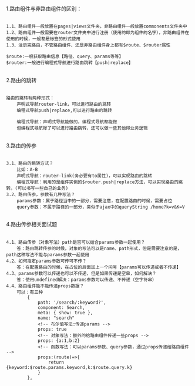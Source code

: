 1.路由组件与非路由组件的区别：
##
    1.1、路由组件一般放置在pages|views文件夹，非路由组件一般放置commonents文件夹中
    1.2、路由组件一般需要在router文件夹中进行注册（使用的即为组件的名字），非路由组件在使用的时候，一般都是标签的形式使用 
    1.3、注册完路由，不管路由组件、还是非路由组件身上都有$route、$router属性

    $route:一般获取路由信息【路径、query、params等等】
    $router:一般进行编程式导航进行路由跳转【push|replace】
##

2.路由的跳转
##
    路由的跳转有两种形式：
        声明式导航router-link，可以进行路由的跳转
        编程式导航push|replace,可以进行路由的跳转

        编程式导航：声明式导航能做的，编程式导航都能做
        但编程式导航除了可以进行路由跳转，还可以做一些其他得业务逻辑
##

3.路由的传参
##
    3.1、路由的跳转方式？
        比如：A-B
        声明式导航：router-link(务必要有to属性)，可以实现路由的跳转
        编程式导航：利用的是组件实例的$router.push|replace方法，可以实现路由的跳转。(可以书写一些自己的业务)
    3.2、路由传参，参数有几种写法？
        params参数：属于路径当中的一部分，需要注意，在配置路由的时候，需要占位
        query参数：不属于路径的一部分，类似于ajax中的queryString /home?k=v&K=V
##

4.路由传参相关面试题
##
    4.1、路由传参（对象写法）path是否可以结合params参数一起使用？
        答：路由跳转传参的时候，对象的写法可以是name、path形式，但是需要注意的是，path这种写法不能与params参数一起使用
    4.2、如何指定params参数可传可不传？
        答：在配置路由的时候，在占位的后面加上一个问号【params可以传递或者不传递】
    4.3、params参数可以传递也可以不传递，但是如果传递是空串，如何解决？
        答：使用undefined解决：params参数可以传递、不传递（空字符串）
    4.4、路由组件能不能传递props数据？
        可以：有三种
            {
                path: '/search/:keyword?',
                component: Search,
                meta: { show: true },
                name: "search"
                <!-- 布尔值写法:传递params -->
                props: true
                <!-- 对象写法：额外的给路由组件传递一些props -->
                props: {a:1,b:2}
                <!-- 函数写法：可以params参数、query参数，通过props传递给路由组件 -->
                props:(route)=>{
                    return {keyword:$route.params.keyword,k:$route.query.k}
                }
            },
##